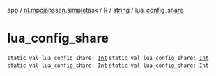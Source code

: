 [app](../../../index.md) / [nl.mpcjanssen.simpletask](../../index.md) / [R](../index.md) / [string](index.md) / [lua_config_share](.)

# lua_config_share

`static val lua_config_share: `[`Int`](https://kotlinlang.org/api/latest/jvm/stdlib/kotlin/-int/index.html)
`static val lua_config_share: `[`Int`](https://kotlinlang.org/api/latest/jvm/stdlib/kotlin/-int/index.html)
`static val lua_config_share: `[`Int`](https://kotlinlang.org/api/latest/jvm/stdlib/kotlin/-int/index.html)
`static val lua_config_share: `[`Int`](https://kotlinlang.org/api/latest/jvm/stdlib/kotlin/-int/index.html)